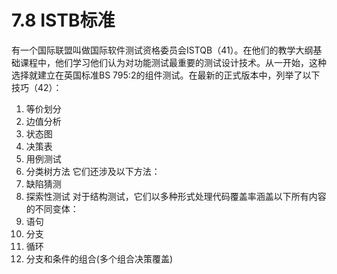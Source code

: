 # 7.8 ISTB标准

有一个国际联盟叫做国际软件测试资格委员会ISTQB（41）。在他们的教学大纲基础课程中，他们学习他们认为对功能测试最重要的测试设计技术。从一开始，这种选择就建立在英国标准BS 795:2的组件测试。在最新的正式版本中，列举了以下技巧（42）：
1. 等价划分
2. 边值分析
3. 状态图
4. 决策表
5. 用例测试
6. 分类树方法
它们还涉及以下方法：
7. 缺陷猜测
8. 探索性测试
对于结构测试，它们以多种形式处理代码覆盖率涵盖以下所有内容的不同变体：
1. 语句
2. 分支
3. 循环
4. 分支和条件的组合(多个组合决策覆盖)